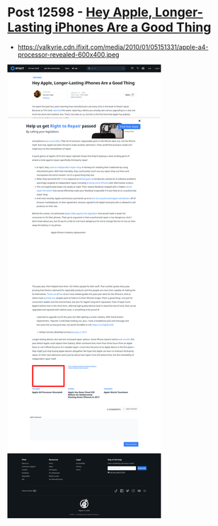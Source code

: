 # Post 12598 - [Hey Apple, Longer-Lasting iPhones Are a Good Thing](https://www.ifixit.com/News/12598/hey-apple-longer-lasting-iphones-are-a-good-thing)

- https://valkyrie.cdn.ifixit.com/media/2010/01/05151331/apple-a4-processor-revealed-600x400.jpeg

![screencap](screenshots/7f713b9a-41fa-4c45-ae10-ccd530f5f009.png)
